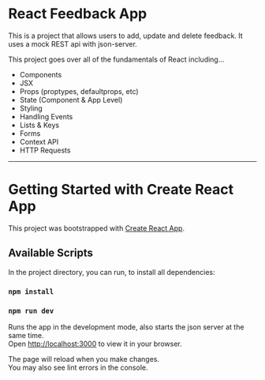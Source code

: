 # React Feedback App

This is a project that allows users to add, update and delete feedback. It uses a mock REST api with json-server.

This project goes over all of the fundamentals of React including...

- Components
- JSX
- Props (proptypes, defaultprops, etc)
- State (Component & App Level)
- Styling
- Handling Events
- Lists & Keys
- Forms
- Context API
- HTTP Requests

---
# Getting Started with Create React App

This project was bootstrapped with [Create React App](https://github.com/facebook/create-react-app).

## Available Scripts

In the project directory, you can run, to install all dependencies:

### `npm install`

### `npm run dev`

Runs the app in the development mode, also starts the json server at the same time.\
Open [http://localhost:3000](http://localhost:3000) to view it in your browser.

The page will reload when you make changes.\
You may also see lint errors in the console.


